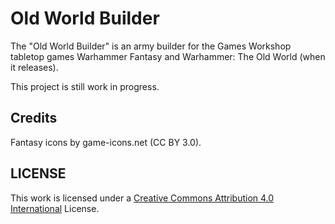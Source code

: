 # Old World Builder

The "Old World Builder" is an army builder for the Games Workshop tabletop games Warhammer Fantasy and Warhammer: The Old World (when it releases).

This project is still work in progress.

## Credits

Fantasy icons by game-icons.net (CC BY 3.0).

## LICENSE

This work is licensed under a [Creative Commons Attribution 4.0 International](https://creativecommons.org/licenses/by/4.0/) License.
